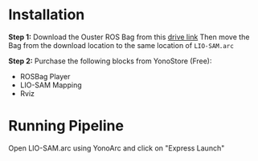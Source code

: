 # Installation


**Step 1:** 
Download the Ouster ROS Bag from this [drive link](https://drive.google.com/file/d/1Qy2rZdPudFhDbATPpblioBb8fRtjDGQj/view?usp=sharing)
Then move the Bag from the download location to the same location of ``` LIO-SAM.arc ```

**Step 2:** 
Purchase the following blocks from YonoStore (Free):
- ROSBag Player
- LIO-SAM Mapping
- Rviz


# Running Pipeline

Open LIO-SAM.arc using YonoArc and click on "Express Launch"
